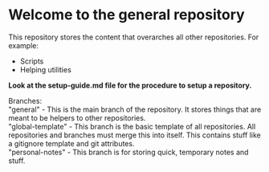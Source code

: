 # Welcome to the general repository  

This repository stores the content that overarches all other repositories. For example:  
- Scripts
- Helping utilities

**Look at the setup-guide.md file for the procedure to setup a repository.**  

Branches:  
"general" - This is the main branch of the repository. It stores things that are meant to be helpers to other repositories.  
"global-template" - This branch is the basic template of all repositories. All repositories and branches must merge this into itself. This contains stuff like a gitignore template and git attributes.  
"personal-notes" - This branch is for storing quick, temporary notes and stuff.  